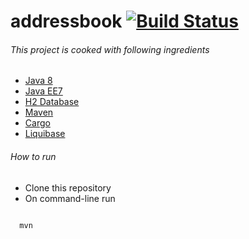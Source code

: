 addressbook [![Build Status](https://api.shippable.com/projects/543cab097a7fb11eaa650064/badge?branchName=master)](https://app.shippable.com/projects/543cab097a7fb11eaa650064/builds/latest)
===========
###### This project is cooked with following ingredients    
- [Java 8](http://docs.oracle.com/javase/8/)  
- [Java EE7](http://docs.oracle.com/javaee/7/tutorial/doc/home.htm)  
- [H2 Database](http://h2database.com)  
- [Maven](http://maven.apache.org)  
- [Cargo](http://cargo.codehaus.org/Maven2+plugin)  
- [Liquibase](http://www.liquibase.org/)  

###### How to run  
- Clone this repository  
- On command-line run  
<code>
  mvn
<code>